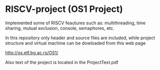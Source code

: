 # RISCV-project (OS1 Project)

Implemented some of RISCV feautures such as: multithreading, time sharing, mutual exclusion, console, semaphores, etc.

In this repository only header and source files are included, while project structure and virtual machine can be dowloaded from this web page

http://os.etf.bg.ac.rs/OS1/

Also text of the project is located in the ProjectText.pdf
